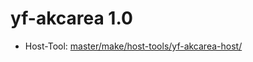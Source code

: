 # yf-akcarea 1.0
 - Host-Tool: [master/make/host-tools/yf-akcarea-host/](https://github.com/Freetz-NG/freetz-ng/tree/master/make/host-tools/yf-akcarea-host/)

